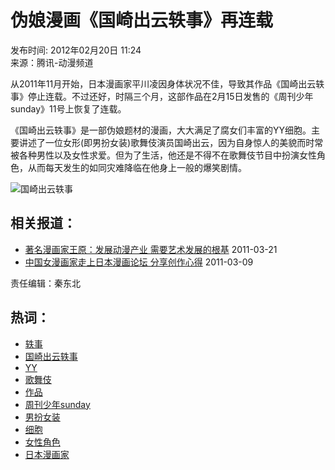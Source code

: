 # 伪娘漫画《国崎出云轶事》再连载

发布时间: 2012年02月20日 11:24  
来源：腾讯-动漫频道  

从2011年11月开始，日本漫画家平川凌因身体状况不佳，导致其作品《国崎出云轶事》停止连载。不过还好，时隔三个月，这部作品在2月15日发售的《周刊少年sunday》11号上恢复了连载。

《国崎出云轶事》是一部伪娘题材的漫画，大大满足了腐女们丰富的YY细胞。主要讲述了一位女形(即男扮女装)歌舞伎演员国崎出云，因为自身惊人的美貌而时常被各种男性以及女性求爱。但为了生活，他还是不得不在歌舞伎节目中扮演女性角色，从而每天发生的如同灾难降临在他身上一般的爆笑剧情。

![国崎出云轶事](http://pic.dbw.cn/0/04/47/51/4475193_853491.jpg)

## 相关报道：

- [著名漫画家王原：发展动漫产业 需要艺术发展的根基](http://news.cntv.cn/20110321/108668.shtml) 2011-03-21
- [中国女漫画家走上日本漫画论坛 分享创作心得](http://news.cntv.cn/20110309/101278.shtml) 2011-03-09

责任编辑：秦东北

## 热词：

- [轶事](http://so.cntv.cn/search.php?qtext=轶事&sid=0000&pid=0000)
- [国崎出云轶事](http://so.cntv.cn/search.php?qtext=国崎出云轶事&sid=0000&pid=0000)
- [YY](http://so.cntv.cn/search.php?qtext=YY&sid=0000&pid=0000)
- [歌舞伎](http://so.cntv.cn/search.php?qtext=歌舞伎&sid=0000&pid=0000)
- [作品](http://so.cntv.cn/search.php?qtext=作品&sid=0000&pid=0000)
- [周刊少年sunday](http://so.cntv.cn/search.php?qtext=周刊少年sunday&sid=0000&pid=0000)
- [男扮女装](http://so.cntv.cn/search.php?qtext=男扮女装&sid=0000&pid=0000)
- [细胞](http://so.cntv.cn/search.php?qtext=细胞&sid=0000&pid=0000)
- [女性角色](http://so.cntv.cn/search.php?qtext=女性角色&sid=0000&pid=0000)
- [日本漫画家](http://so.cntv.cn/search.php?qtext=日本漫画家&sid=0000&pid=0000)